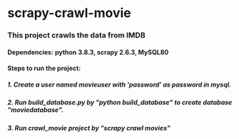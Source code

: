# scrapy-crawl-movie
### This project crawls the data from IMDB
#### Dependencies: python 3.8.3, scrapy 2.6.3, MySQL80
#### Steps to run the project:
##### 1. Create a user named movieuser with 'password' as password in mysql.
##### 2. Run build_database.py by "python build_database" to create database "moviedatabase".
##### 3. Run crawl_movie project by "scrapy crawl movies"
